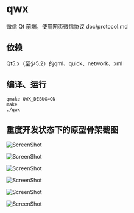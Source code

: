 qwx
===

微信 Qt 前端，使用网页微信协议 doc/protocol.md


## 依赖

Qt5.x（至少5.2）的qml、quick、network、xml 


## 编译、运行

```
qmake QWX_DEBUG=ON
make
./qwx
```


## 重度开发状态下的原型骨架截图

![ScreenShot](https://raw.github.com/xiangzhai/qwx/master/doc/splash.png)

![ScreenShot](https://raw.github.com/xiangzhai/qwx/master/doc/login.png)

![ScreenShot](https://raw.github.com/xiangzhai/qwx/master/doc/chat.png)

![ScreenShot](https://raw.github.com/xiangzhai/qwx/master/doc/wechat.png)

![ScreenShot](https://raw.github.com/xiangzhai/qwx/master/doc/contact.png)

![ScreenShot](https://raw.github.com/xiangzhai/qwx/master/doc/modcontact.png)